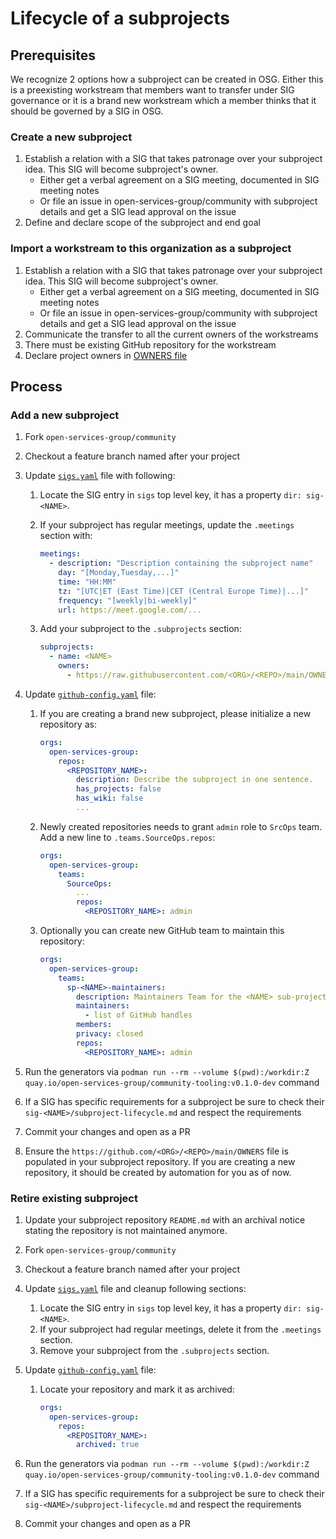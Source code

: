# Lifecycle of a subprojects

## Prerequisites

We recognize 2 options how a subproject can be created in OSG. Either this is a preexisting workstream that members want to transfer under SIG governance or it is a brand new workstream which a member thinks that it should be governed by a SIG in OSG.

### Create a new subproject

1. Establish a relation with a SIG that takes patronage over your subproject idea. This SIG will become subproject's owner.
   - Either get a verbal agreement on a SIG meeting, documented in SIG meeting notes
   - Or file an issue in open-services-group/community with subproject details and get a SIG lead approval on the issue
2. Define and declare scope of the subproject and end goal

### Import a workstream to this organization as a subproject

1. Establish a relation with a SIG that takes patronage over your subproject idea. This SIG will become subproject's owner.
   - Either get a verbal agreement on a SIG meeting, documented in SIG meeting notes
   - Or file an issue in open-services-group/community with subproject details and get a SIG lead approval on the issue
2. Communicate the transfer to all the current owners of the workstreams
3. There must be existing GitHub repository for the workstream
4. Declare project owners in [OWNERS file](adr/0000-use-OWNERS-rather-than-github-teams.md)

## Process

### Add a new subproject

1. Fork `open-services-group/community`
2. Checkout a feature branch named after your project
3. Update [`sigs.yaml`](./sigs.yaml) file with following:
    1. Locate the SIG entry in `sigs` top level key, it has a property `dir: sig-<NAME>`.
    2. If your subproject has regular meetings, update the `.meetings` section with:

       ```yaml
       meetings:
         - description: "Description containing the subproject name"
           day: "[Monday,Tuesday,...]"
           time: "HH:MM"
           tz: "[UTC|ET (East Time)|CET (Central Europe Time)|...]"
           frequency: "[weekly|bi-weekly]"
           url: https://meet.google.com/...
       ```

    3. Add your subproject to the `.subprojects` section:

       ```yaml
       subprojects:
         - name: <NAME>
           owners:
             - https://raw.githubusercontent.com/<ORG>/<REPO>/main/OWNERS  # Do not panic if the repository doesn't exist yet
       ```

4. Update [`github-config.yaml`](./github-config.yaml) file:
    1. If you are creating a brand new subproject, please initialize a new repository as:

       ```yaml
       orgs:
         open-services-group:
           repos:
             <REPOSITORY_NAME>:
               description: Describe the subproject in one sentence.
               has_projects: false
               has_wiki: false
               ...
       ```

    2. Newly created repositories needs to grant `admin` role to `SrcOps` team. Add a new line to `.teams.SourceOps.repos`:

       ```yaml
       orgs:
         open-services-group:
           teams:
             SourceOps:
               ...
               repos:
                 <REPOSITORY_NAME>: admin
       ```

    3. Optionally you can create new GitHub team to maintain this repository:

       ```yaml
       orgs:
         open-services-group:
           teams:
             sp-<NAME>-maintainers:
               description: Maintainers Team for the <NAME> sub-project
               maintainers:
                 - list of GitHub handles
               members:
               privacy: closed
               repos:
                 <REPOSITORY_NAME>: admin
       ```

5. Run the generators via `podman run --rm --volume $(pwd):/workdir:Z quay.io/open-services-group/community-tooling:v0.1.0-dev` command
6. If a SIG has specific requirements for a subproject be sure to check their `sig-<NAME>/subproject-lifecycle.md` and respect the requirements
7. Commit your changes and open as a PR
8. Ensure the `https://github.com/<ORG>/<REPO>/main/OWNERS` file is populated in your subproject repository. If you are creating a new repository, it should be created by automation for you as of now.

### Retire existing subproject

1. Update your subproject repository `README.md` with an archival notice stating the repository is not maintained anymore.
2. Fork `open-services-group/community`
3. Checkout a feature branch named after your project
4. Update [`sigs.yaml`](./sigs.yaml) file and cleanup following sections:
    1. Locate the SIG entry in `sigs` top level key, it has a property `dir: sig-<NAME>`.
    2. If your subproject had regular meetings, delete it from the `.meetings` section.
    3. Remove your subproject from the `.subprojects` section.
5. Update [`github-config.yaml`](./github-config.yaml) file:
    1. Locate your repository and mark it as archived:

       ```yaml
       orgs:
         open-services-group:
           repos:
             <REPOSITORY_NAME>:
               archived: true
       ```

6. Run the generators via `podman run --rm --volume $(pwd):/workdir:Z quay.io/open-services-group/community-tooling:v0.1.0-dev` command
7. If a SIG has specific requirements for a subproject be sure to check their `sig-<NAME>/subproject-lifecycle.md` and respect the requirements
8. Commit your changes and open as a PR
